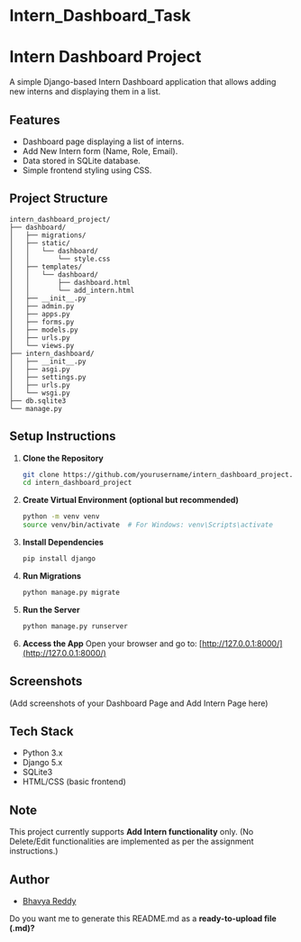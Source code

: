 # Intern_Dashboard_Task
# Intern Dashboard Project

A simple Django-based Intern Dashboard application that allows adding new interns and displaying them in a list.

## Features

* Dashboard page displaying a list of interns.
* Add New Intern form (Name, Role, Email).
* Data stored in SQLite database.
* Simple frontend styling using CSS.

## Project Structure

```
intern_dashboard_project/
├── dashboard/
│   ├── migrations/
│   ├── static/
│   │   └── dashboard/
│   │       └── style.css
│   ├── templates/
│   │   └── dashboard/
│   │       ├── dashboard.html
│   │       └── add_intern.html
│   ├── __init__.py
│   ├── admin.py
│   ├── apps.py
│   ├── forms.py
│   ├── models.py
│   ├── urls.py
│   └── views.py
├── intern_dashboard/
│   ├── __init__.py
│   ├── asgi.py
│   ├── settings.py
│   ├── urls.py
│   └── wsgi.py
├── db.sqlite3
└── manage.py
```

## Setup Instructions

1. **Clone the Repository**

   ```bash
   git clone https://github.com/yourusername/intern_dashboard_project.git
   cd intern_dashboard_project
   ```

2. **Create Virtual Environment (optional but recommended)**

   ```bash
   python -m venv venv
   source venv/bin/activate  # For Windows: venv\Scripts\activate
   ```

3. **Install Dependencies**

   ```bash
   pip install django
   ```

4. **Run Migrations**

   ```bash
   python manage.py migrate
   ```

5. **Run the Server**

   ```bash
   python manage.py runserver
   ```

6. **Access the App**
   Open your browser and go to: [http://127.0.0.1:8000/](http://127.0.0.1:8000/)

## Screenshots

(Add screenshots of your Dashboard Page and Add Intern Page here)

## Tech Stack

* Python 3.x
* Django 5.x
* SQLite3
* HTML/CSS (basic frontend)

## Note

This project currently supports **Add Intern functionality** only. (No Delete/Edit functionalities are implemented as per the assignment instructions.)

## Author

* [Bhavya Reddy](https://github.com/BhaviReddyy)





Do you want me to generate this README.md as a **ready-to-upload file (.md)?**
